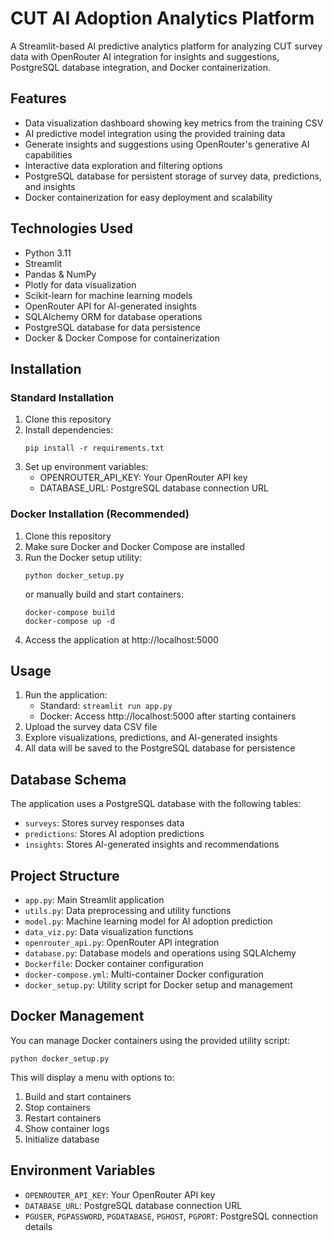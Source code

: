 # CUT AI Adoption Analytics Platform

A Streamlit-based AI predictive analytics platform for analyzing CUT survey data with OpenRouter AI integration for insights and suggestions, PostgreSQL database integration, and Docker containerization.

## Features

- Data visualization dashboard showing key metrics from the training CSV
- AI predictive model integration using the provided training data
- Generate insights and suggestions using OpenRouter's generative AI capabilities
- Interactive data exploration and filtering options
- PostgreSQL database for persistent storage of survey data, predictions, and insights
- Docker containerization for easy deployment and scalability

## Technologies Used

- Python 3.11
- Streamlit
- Pandas & NumPy
- Plotly for data visualization
- Scikit-learn for machine learning models
- OpenRouter API for AI-generated insights
- SQLAlchemy ORM for database operations
- PostgreSQL database for data persistence
- Docker & Docker Compose for containerization

## Installation

### Standard Installation

1. Clone this repository
2. Install dependencies:
   ```
   pip install -r requirements.txt
   ```
3. Set up environment variables:
   - OPENROUTER_API_KEY: Your OpenRouter API key
   - DATABASE_URL: PostgreSQL database connection URL

### Docker Installation (Recommended)

1. Clone this repository
2. Make sure Docker and Docker Compose are installed
3. Run the Docker setup utility:
   ```
   python docker_setup.py
   ```
   or manually build and start containers:
   ```
   docker-compose build
   docker-compose up -d
   ```
4. Access the application at http://localhost:5000

## Usage

1. Run the application:
   - Standard: `streamlit run app.py`
   - Docker: Access http://localhost:5000 after starting containers
2. Upload the survey data CSV file
3. Explore visualizations, predictions, and AI-generated insights
4. All data will be saved to the PostgreSQL database for persistence

## Database Schema

The application uses a PostgreSQL database with the following tables:

- `surveys`: Stores survey responses data
- `predictions`: Stores AI adoption predictions
- `insights`: Stores AI-generated insights and recommendations

## Project Structure

- `app.py`: Main Streamlit application
- `utils.py`: Data preprocessing and utility functions
- `model.py`: Machine learning model for AI adoption prediction
- `data_viz.py`: Data visualization functions
- `openrouter_api.py`: OpenRouter API integration
- `database.py`: Database models and operations using SQLAlchemy
- `Dockerfile`: Docker container configuration
- `docker-compose.yml`: Multi-container Docker configuration
- `docker_setup.py`: Utility script for Docker setup and management

## Docker Management

You can manage Docker containers using the provided utility script:

```
python docker_setup.py
```

This will display a menu with options to:

1. Build and start containers
2. Stop containers
3. Restart containers
4. Show container logs
5. Initialize database

## Environment Variables

- `OPENROUTER_API_KEY`: Your OpenRouter API key
- `DATABASE_URL`: PostgreSQL database connection URL
- `PGUSER`, `PGPASSWORD`, `PGDATABASE`, `PGHOST`, `PGPORT`: PostgreSQL connection details
